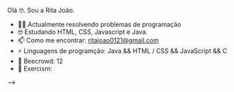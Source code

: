 
Olá 🤓. Sou a Rita João. 


- 🐱‍👤 Actualmente resolvendo problemas de programação
- 🤓 Estudando HTML, CSS, Javascript e Java.
- 📫 Como me encontrar: ritajoao0121@gmail.com
- ⚡ Linguagens de programção: Java && HTML / CSS  && JavaScript && C
- 🤖 Beecrowd: 12
- 🤖 Exercism: 

-->
